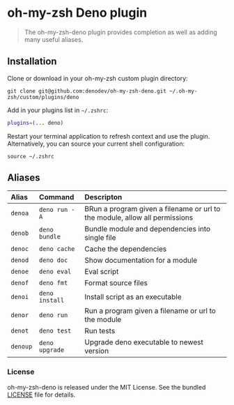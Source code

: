 # oh-my-zsh Deno plugin

> The oh-my-zsh-deno plugin provides completion as well as adding many useful aliases.

## Installation

Clone or download in your oh-my-zsh custom plugin directory:

```shell
git clone git@github.com:denodev/oh-my-zsh-deno.git ~/.oh-my-zsh/custom/plugins/deno
```

Add in your plugins list in `~/.zshrc`:

```zsh
plugins=(... deno)
```

Restart your terminal application to refresh context and use the plugin. Alternatively, you can source your current shell configuration:

```shell
source ~/.zshrc
```

## Aliases

| Alias    | Command         | Descripton                                                                   |
|:------   |:----------------|:-----------------------------------------------------------------------------|
| `denoa`  | `deno run -A`   | BRun a program given a filename or url to the module, allow all permissions  |
| `denob`  | `deno bundle`   | Bundle module and dependencies into single file                              |
| `denoc`  | `deno cache`    | Cache the dependencies                                                       |
| `denod`  | `deno doc`      | Show documentation for a module                                              |
| `denoe`  | `deno eval`     | Eval script                                                                  |
| `denof`  | `deno fmt`      | Format source files                                                          |
| `denoi`  | `deno install`  | Install script as an executable                                              |
| `denor`  | `deno run`      | Run a program given a filename or url to the module                          |
| `denot`  | `deno test`     | Run tests                                                                    |
| `denoup` | `deno upgrade`  | Upgrade deno executable to newest version                                    |

### License

oh-my-zsh-deno is released under the MIT License. See the bundled [LICENSE](./LICENSE) file for details.
